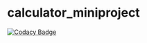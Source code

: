 # calculator_miniproject

[![Codacy Badge](https://api.codacy.com/project/badge/Grade/b8fe2a05d5cf4951afb493c2d902fb77)](https://app.codacy.com/gh/99003151/calculator_miniproject?utm_source=github.com&utm_medium=referral&utm_content=99003151/calculator_miniproject&utm_campaign=Badge_Grade)
